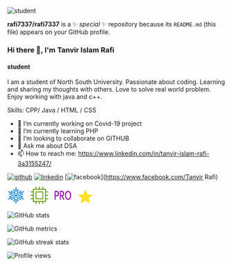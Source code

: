 ![student](https://scontent.fdac136-1.fna.fbcdn.net/v/t39.30808-6/279771150_3106726496308918_9039136056781035028_n.jpg?_nc_cat=106&ccb=1-7&_nc_sid=09cbfe&_nc_eui2=AeHFTt1DsCaoYzGu5DHd-S-_t-2I3x5D6bm37YjfHkPpuWwB4DJjulb_3diVKgqKOQhdlVw1LBIFMBz59-XNp7om&_nc_ohc=aHodCQWKxzMAX-r7IiH&tn=MS-t3065JzzOL0UQ&_nc_ht=scontent.fdac136-1.fna&oh=00_AT9zmkemX2d63qDIAaNd2JJsiu-DkkL1kOpitFbJoIzAOQ&oe=62F348AD)



**rafi7337/rafi7337** is a ✨ _special_ ✨ repository because its `README.md` (this file) appears on your GitHub profile.

### Hi there 👋, I'm Tanvir Islam Rafi
#### student


I am a student of North South University. Passionate about coding. Learning and sharing my thoughts with others. Love to solve real world problem. Enjoy working with java and c++.

Skills:  CPP/ Java / HTML / CSS

- 🔭 I’m currently working on Covid-19 project 
- 🌱 I’m currently learning PHP 
- 👯 I’m looking to collaborate on GITHUB 
- 💬 Ask me about DSA 
- 📫 How to reach me: https://www.linkedin.com/in/tanvir-islam-rafi-3a3155247/ 


[<img src='https://cdn.jsdelivr.net/npm/simple-icons@3.0.1/icons/github.svg' alt='github' height='40'>](https://github.com/rafi7337)  [<img src='https://cdn.jsdelivr.net/npm/simple-icons@3.0.1/icons/linkedin.svg' alt='linkedin' height='40'>](https://www.linkedin.com/in/https://www.linkedin.com/in/tanvir-islam-rafi-3a3155247//)  [<img src='https://cdn.jsdelivr.net/npm/simple-icons@3.0.1/icons/facebook.svg' alt='facebook' height='40'>](https://www.facebook.com/Tanvir Rafi)  

<a href='https://archiveprogram.github.com/'><img src='https://raw.githubusercontent.com/acervenky/animated-github-badges/master/assets/acbadge.gif' width='40' height='40'></a> <a href='https://docs.github.com/en/developers'><img src='https://raw.githubusercontent.com/acervenky/animated-github-badges/master/assets/devbadge.gif' width='40' height='40'></a> <a href='https://github.com/pricing'><img src='https://raw.githubusercontent.com/acervenky/animated-github-badges/master/assets/pro.gif' width='40' height='40'></a> <a href='https://stars.github.com/'><img src='https://raw.githubusercontent.com/acervenky/animated-github-badges/master/assets/starbadge.gif' width='35' height='35'></a> 

![GitHub stats](https://github-readme-stats.vercel.app/api?username=rafi7337&show_icons=true)  

![GitHub metrics](https://metrics.lecoq.io/rafi7337)  

![GitHub streak stats](https://github-readme-streak-stats.herokuapp.com/?user=rafi7337)  

![Profile views](https://gpvc.arturio.dev/rafi7337)  
